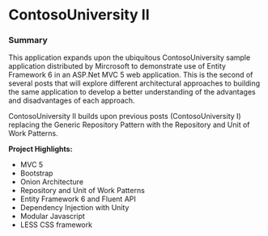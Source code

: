 # ContosoUniversity II

### Summary
This application expands upon the ubiquitous ContosoUniversity sample application distributed by Mircrosoft to demonstrate use of Entity Framework 6 in an ASP.Net MVC 5 web application.  This is the second of several posts that will explore different architectural approaches to building the same application to develop a better understanding of the advantages and disadvantages of each approach. 

ContosoUniversity II builds upon previous posts (ContosoUniversity I) replacing the Generic Repository Pattern with the Repository and Unit of Work Patterns.

**Project Highlights:**
- MVC 5 
- Bootstrap
- Onion Architecture
- Repository and Unit of Work Patterns
- Entity Framework 6 and Fluent API
- Dependency Injection with Unity
- Modular Javascript
- LESS CSS framework